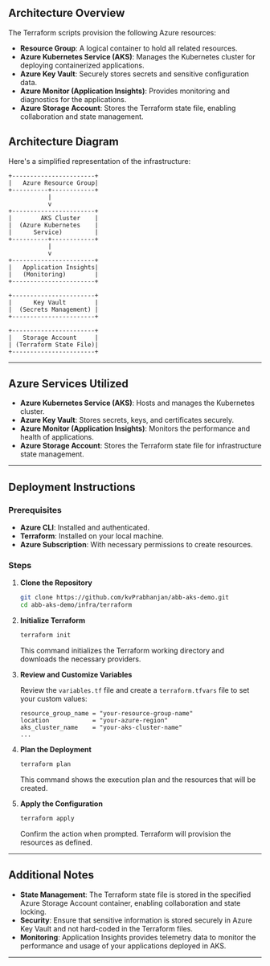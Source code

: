 ## Architecture Overview

The Terraform scripts provision the following Azure resources:

- **Resource Group**: A logical container to hold all related resources.
- **Azure Kubernetes Service (AKS)**: Manages the Kubernetes cluster for deploying containerized applications.
- **Azure Key Vault**: Securely stores secrets and sensitive configuration data.
- **Azure Monitor (Application Insights)**: Provides monitoring and diagnostics for the applications.
- **Azure Storage Account**: Stores the Terraform state file, enabling collaboration and state management.

## Architecture Diagram

Here's a simplified representation of the infrastructure:

```
+-----------------------+
|   Azure Resource Group|
+----------+------------+
           |
           v
+-----------------------+
|        AKS Cluster    |
|  (Azure Kubernetes    |
|      Service)         |
+----------+------------+
           |
           v
+-----------------------+
|   Application Insights|
|   (Monitoring)        |
+-----------------------+

+-----------------------+
|      Key Vault        |
|  (Secrets Management) |
+-----------------------+

+-----------------------+
|   Storage Account     |
| (Terraform State File)|
+-----------------------+
```

---

## Azure Services Utilized

- **Azure Kubernetes Service (AKS)**: Hosts and manages the Kubernetes cluster.
- **Azure Key Vault**: Stores secrets, keys, and certificates securely.
- **Azure Monitor (Application Insights)**: Monitors the performance and health of applications.
- **Azure Storage Account**: Stores the Terraform state file for infrastructure state management.

---

## Deployment Instructions

### Prerequisites

- **Azure CLI**: Installed and authenticated.
- **Terraform**: Installed on your local machine.
- **Azure Subscription**: With necessary permissions to create resources.

### Steps

1. **Clone the Repository**

   ```bash
   git clone https://github.com/kvPrabhanjan/abb-aks-demo.git
   cd abb-aks-demo/infra/terraform
   ```

2. **Initialize Terraform**

   ```bash
   terraform init
   ```

   This command initializes the Terraform working directory and downloads the necessary providers.

3. **Review and Customize Variables**

   Review the `variables.tf` file and create a `terraform.tfvars` file to set your custom values:

   ```hcl
   resource_group_name = "your-resource-group-name"
   location            = "your-azure-region"
   aks_cluster_name    = "your-aks-cluster-name"
   ...
   ```

4. **Plan the Deployment**

   ```bash
   terraform plan
   ```

   This command shows the execution plan and the resources that will be created.

5. **Apply the Configuration**

   ```bash
   terraform apply
   ```

   Confirm the action when prompted. Terraform will provision the resources as defined.

---

## Additional Notes

- **State Management**: The Terraform state file is stored in the specified Azure Storage Account container, enabling collaboration and state locking.
- **Security**: Ensure that sensitive information is stored securely in Azure Key Vault and not hard-coded in the Terraform files.
- **Monitoring**: Application Insights provides telemetry data to monitor the performance and usage of your applications deployed in AKS.

---